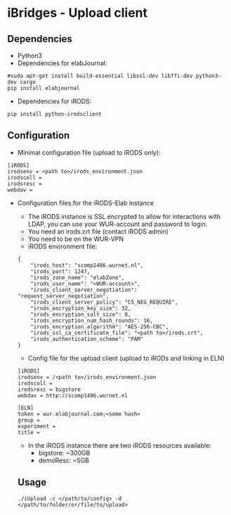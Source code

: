 # iBridges - Upload client

## Dependencies

- Python3
- Dependencies for elabJournal:

```
#sudo apt-get install build-essential libssl-dev libffi-dev python3-dev cargo
pip install elabjournal
```

- Dependencies for iRODS:

```
pip install python-irodsclient
```

## Configuration

- Minimal configuration file (upload to iRODS only):

```
[iRODS]
irodsenv = <path to>/irods_environment.json
irodscoll = 
irodsresc = 
webdav = 
```

- Configuration files for the iRODS-Elab instance

  - The iRODS instance is SSL encrypted to allow for interactions with LDAP, you can use your WUR-account and password to login.
  - You need an irods.crt file (contact iRODS admin)
  - You need to be on the WUR-VPN
  - iRODS environment file:

  ```
  {
      "irods_host": "scomp1486.wurnet.nl",
      "irods_port": 1247,
      "irods_zone_name": "elabZone",
      "irods_user_name": "<WUR-account>", 
      "irods_client_server_negotiation": "request_server_negotiation",
      "irods_client_server_policy": "CS_NEG_REQUIRE",
      "irods_encryption_key_size": 32,
      "irods_encryption_salt_size": 8,
      "irods_encryption_num_hash_rounds": 16,
      "irods_encryption_algorithm": "AES-256-CBC",
      "irods_ssl_ca_certificate_file": "<path to>/irods.crt",
      "irods_authentication_scheme": "PAM"
  }
  ```

  - Config file for the upload client (upload to iRODs and linking in ELN)

  ```
  [iRODS]
  irodsenv = /<path to>/irods_environment.json
  irodscoll = 
  irodsresc = bigstore
  webdav = http://scomp1486.wurnet.nl
  
  [ELN]
  token = wur.elabjournal.com;<some hash>
  group =
  experiment =
  title =
  ```

  - In the iRODS instance there are two iRODS resources available:
    - bigstore: ~300GB
    - demoResc: ~5GB

  ## Usage

  ```
  ./iUpload -c </path/to/config> -d </path/to/folder/or/file/to/upload>
  ```

  
